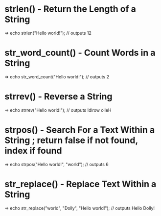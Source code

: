 # strlen() - Return the Length of a String 
=> echo strlen("Hello world!"); // outputs 12

# str_word_count() - Count Words in a String
=> echo str_word_count("Hello world!"); // outputs 2

# strrev() - Reverse a String
=> echo strrev("Hello world!"); // outputs !dlrow olleH

# strpos() - Search For a Text Within a String ; return false if not found, index if found
=> echo strpos("Hello world!", "world"); // outputs 6

# str_replace() - Replace Text Within a String
=> echo str_replace("world", "Dolly", "Hello world!"); // outputs Hello Dolly!

